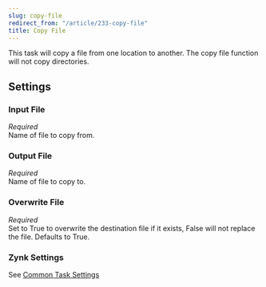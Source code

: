 ```yaml
---
slug: copy-file
redirect_from: "/article/233-copy-file"
title: Copy File
---
```

This task will copy a file from one location to another. The copy file function will not copy directories.

## Settings
### Input File
_Required_  
Name of file to copy from.

### Output File
_Required_  
Name of file to copy to.

### Overwrite File
_Required_  
Set to True to overwrite the destination file if it exists, False will not replace the file. Defaults to True.

### Zynk Settings
See [Common Task Settings](common-task-settings)